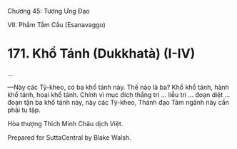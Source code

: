  

Chương 45: Tương Ưng Ðạo

VII: Phẩm Tầm Cầu (Esanavaggo)

# 171\. Khổ Tánh (Dukkhatà) (I-IV)

…

—Này các Tỷ-kheo, có ba khổ tánh này. Thế nào là ba? Khổ khổ tánh, hành khổ tánh, hoại khổ tánh. Chính vì mục đích thắng tri … liễu tri … đoạn diệt … đoạn tận ba khổ tánh này, này các Tỷ-kheo, Thánh đạo Tám ngành này cần phải tu tập.

Hòa thượng Thích Minh Châu dịch Việt.

Prepared for SuttaCentral by Blake Walsh.